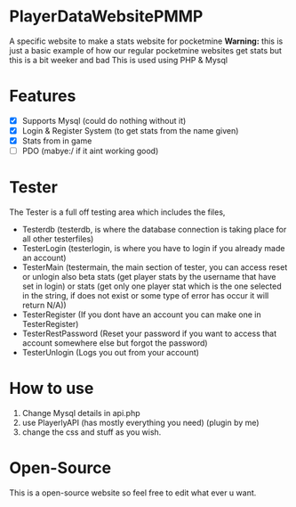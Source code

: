 # PlayerDataWebsitePMMP
A specific website to make a stats website for pocketmine
**Warning:**
this is just a basic example of how our regular pocketmine websites get stats
but this is a bit weeker and bad
This is used using PHP & Mysql
# Features
- [X] Supports Mysql (could do nothing without it)
- [X] Login & Register System (to get stats from the name given)
- [X] Stats from in game
- [ ] PDO (mabye:/ if it aint working good)
# Tester
The Tester is a full off testing area which includes the files,
- Testerdb (testerdb, is where the database connection is taking place for all other testerfiles)
- TesterLogin (testerlogin, is where you have to login if you already made an account)
- TesterMain (testermain, the main section of tester, you can access reset or unlogin also beta stats (get player stats by the username that have set in login) or stats (get only one player stat which is the one selected in the string, if does not exist or some type of error has occur it will return N/A))
- TesterRegister (If you dont have an account you can make one in TesterRegister)
- TesterRestPassword (Reset your password if you want to access that account somewhere else but forgot the password) 
- TesterUnlogin (Logs you out from your account)
# How to use
1. Change Mysql details in api.php
2. use PlayerlyAPI (has mostly everything you need) (plugin by me)
3. change the css and stuff as you wish.
# Open-Source
This is a open-source website so feel free to edit what ever u want.